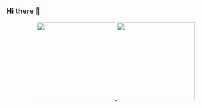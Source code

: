 ### Hi there 👋

<div align="center">
  <a href="https://github.com/GiovanaGuedesJovs">
  <img height="180em" src="https://github-readme-stats.vercel.app/api?username=GiovanaGuedesJovs&show_icons=true&theme=dracula&include_all_commits=true&count_private=true"/>
  <img height="180em" src="https://github-readme-stats.vercel.app/api/top-langs/?username=GiovanaGuedesJovs&layout=compact&langs_count=7&theme=dracula"/>
</div>
